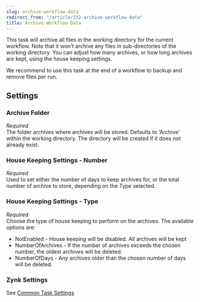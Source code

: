 ```yaml
---
slug: archive-workflow-data
redirect_from: "/article/232-archive-workflow-data"
title: Archive Workflow Data
---
```

This task will archive all files in the working directory for the current workflow. Note that it won't archive any files in sub-directories of the working directory. You can  adjust how many archives, or how long archives are kept, using the house keeping settings.

We recommend to use this task at the end of a workflow to backup and remove files per run.

## Settings
### Archive Folder
_Required_  
The folder archives where archives will be stored. Defaults to 'Archive' within the working directory. The directory will be created if it does not already exist.

### House Keeping Settings - Number
_Required_  
Used to set either the number of days to keep archives for, or the total number of archive to store, depending on the Type selected.

### House Keeping Settings - Type
_Required_  
Choose the type of house keeping to perform on the archives. The available options are:	  

 * NotEnabled - House keeping will be disabled. All archives will be kept
 * NumberOfArchives - If the number of archives exceeds the chosen number, the oldest archives will be deleted.
 * NumberOfDays - Any archives older than the chosen number of days will be deleted.

### Zynk Settings
See [Common Task Settings](common-task-settings)